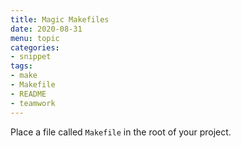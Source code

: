 ```yaml
---
title: Magic Makefiles
date: 2020-08-31
menu: topic
categories:
- snippet
tags:
- make
- Makefile
- README
- teamwork
---
```


Place a file called `Makefile` in the root of your project.
